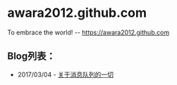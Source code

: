 # awara2012.github.com
To embrace the world! -- https://awara2012.github.com

## Blog列表：

* 2017/03/04 - [关于消息队列的一切](comp/20170304-mq-base.md)
